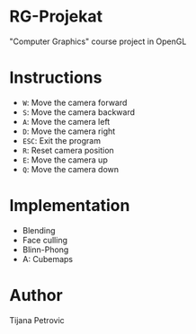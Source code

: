 # RG-Projekat
"Computer Graphics" course project in OpenGL

# Instructions
- `W`: Move the camera forward
- `S`: Move the camera backward
- `A`: Move the camera left
- `D`: Move the camera right
- `ESC`: Exit the program
- `R`: Reset camera position
- `E`: Move the camera up
- `Q`: Move the camera down

# Implementation
- Blending
- Face culling
- Blinn-Phong
- A: Cubemaps

# Author
Tijana Petrovic
